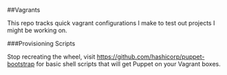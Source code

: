 ##Vagrants

This repo tracks quick vagrant configurations I make to test out projects
I might be working on.

###Provisioning Scripts

Stop recreating the wheel, visit <https://github.com/hashicorp/puppet-bootstrap>
for basic shell scripts that will get Puppet on your Vagrant boxes.
